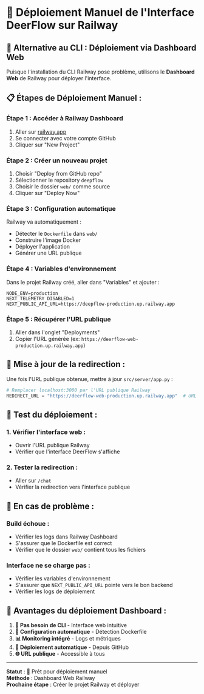 # 🚀 Déploiement Manuel de l'Interface DeerFlow sur Railway

## 🎯 **Alternative au CLI : Déploiement via Dashboard Web**

Puisque l'installation du CLI Railway pose problème, utilisons le **Dashboard Web** de Railway pour déployer l'interface.

## 📋 **Étapes de Déploiement Manuel :**

### **Étape 1 : Accéder à Railway Dashboard**
1. Aller sur [railway.app](https://railway.app)
2. Se connecter avec votre compte GitHub
3. Cliquer sur "New Project"

### **Étape 2 : Créer un nouveau projet**
1. Choisir "Deploy from GitHub repo"
2. Sélectionner le repository `deepflow`
3. Choisir le dossier `web/` comme source
4. Cliquer sur "Deploy Now"

### **Étape 3 : Configuration automatique**
Railway va automatiquement :
- Détecter le `Dockerfile` dans `web/`
- Construire l'image Docker
- Déployer l'application
- Générer une URL publique

### **Étape 4 : Variables d'environnement**
Dans le projet Railway créé, aller dans "Variables" et ajouter :
```
NODE_ENV=production
NEXT_TELEMETRY_DISABLED=1
NEXT_PUBLIC_API_URL=https://deepflow-production.up.railway.app
```

### **Étape 5 : Récupérer l'URL publique**
1. Aller dans l'onglet "Deployments"
2. Copier l'URL générée (ex: `https://deerflow-web-production.up.railway.app`)

## 🔄 **Mise à jour de la redirection :**

Une fois l'URL publique obtenue, mettre à jour `src/server/app.py` :

```python
# Remplacer localhost:3000 par l'URL publique Railway
REDIRECT_URL = "https://deerflow-web-production.up.railway.app"  # URL à remplacer
```

## 🧪 **Test du déploiement :**

### **1. Vérifier l'interface web :**
- Ouvrir l'URL publique Railway
- Vérifier que l'interface DeerFlow s'affiche

### **2. Tester la redirection :**
- Aller sur `/chat`
- Vérifier la redirection vers l'interface publique

## 🚨 **En cas de problème :**

### **Build échoue :**
- Vérifier les logs dans Railway Dashboard
- S'assurer que le Dockerfile est correct
- Vérifier que le dossier `web/` contient tous les fichiers

### **Interface ne se charge pas :**
- Vérifier les variables d'environnement
- S'assurer que `NEXT_PUBLIC_API_URL` pointe vers le bon backend
- Vérifier les logs de déploiement

## 🎯 **Avantages du déploiement Dashboard :**

1. **🚀 Pas besoin de CLI** - Interface web intuitive
2. **🔧 Configuration automatique** - Détection Dockerfile
3. **📊 Monitoring intégré** - Logs et métriques
4. **🔄 Déploiement automatique** - Depuis GitHub
5. **🌐 URL publique** - Accessible à tous

---

**Statut** : 🚧 Prêt pour déploiement manuel  
**Méthode** : Dashboard Web Railway  
**Prochaine étape** : Créer le projet Railway et déployer
